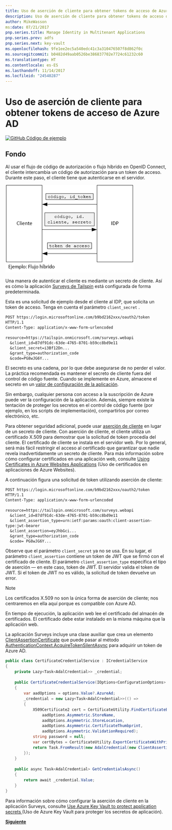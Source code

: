 ```yaml
---
title: Uso de aserción de cliente para obtener tokens de acceso de Azure AD
description: Uso de aserción de cliente para obtener tokens de acceso de Azure AD.
author: MikeWasson
ms:date: 07/21/2017
pnp.series.title: Manage Identity in Multitenant Applications
pnp.series.prev: adfs
pnp.series.next: key-vault
ms.openlocfilehash: 9fe1ee2ec5a540edc41c3a310476507f8d862f0c
ms.sourcegitcommit: b0482d49aab0526be386837702e7724c61232c60
ms.translationtype: HT
ms.contentlocale: es-ES
ms.lasthandoff: 11/14/2017
ms.locfileid: "24540287"
---
```

# <a name="use-client-assertion-to-get-access-tokens-from-azure-ad"></a>Uso de aserción de cliente para obtener tokens de acceso de Azure AD

[![GitHub](../_images/github.png) Código de ejemplo][sample application]

## <a name="background"></a>Fondo
Al usar el flujo de código de autorización o flujo híbrido en OpenID Connect, el cliente intercambia un código de autorización para un token de acceso. Durante este paso, el cliente tiene que autenticarse en el servidor.

![Secreto del cliente](./images/client-secret.png)

Una manera de autenticar el cliente es mediante un secreto de cliente. Así es cómo la aplicación [Surveys de Tailspin][Surveys] está configurada de forma predeterminada.

Esta es una solicitud de ejemplo desde el cliente al IDP, que solicita un token de acceso. Tenga en cuenta el parámetro `client_secret` .

```
POST https://login.microsoftonline.com/b9bd2162xxx/oauth2/token HTTP/1.1
Content-Type: application/x-www-form-urlencoded

resource=https://tailspin.onmicrosoft.com/surveys.webapi
  &client_id=87df91dc-63de-4765-8701-b59cc8bd9e11
  &client_secret=i3Bf12Dn...
  &grant_type=authorization_code
  &code=PG8wJG6Y...
```

El secreto es una cadena, por lo que debe asegurarse de no perder el valor. La práctica recomendada es mantener el secreto de cliente fuera del control de código fuente. Cuando se implemente en Azure, almacene el secreto en un [valor de configuración de la aplicación][configure-web-app].

Sin embargo, cualquier persona con acceso a la suscripción de Azure puede ver la configuración de la aplicación. Además, siempre existe la tentación de proteger los secretos en el control de código fuente (por ejemplo, en los scripts de implementación), compartirlos por correo electrónico, etc.

Para obtener seguridad adicional, puede usar [aserción de cliente] en lugar de un secreto de cliente. Con aserción de cliente, el cliente utiliza un certificado X.509 para demostrar que la solicitud de token procedía del cliente. El certificado de cliente se instala en el servidor web. Por lo general, será más fácil restringir el acceso al certificado que garantizar que nadie revela inadvertidamente un secreto de cliente. Para más información sobre cómo configurar certificados en una aplicación web, consulte [Using Certificates in Azure Websites Applications][using-certs-in-websites] (Uso de certificados en aplicaciones de Azure Websites).

A continuación figura una solicitud de token utilizando aserción de cliente:

```
POST https://login.microsoftonline.com/b9bd2162xxx/oauth2/token HTTP/1.1
Content-Type: application/x-www-form-urlencoded

resource=https://tailspin.onmicrosoft.com/surveys.webapi
  &client_id=87df91dc-63de-4765-8701-b59cc8bd9e11
  &client_assertion_type=urn:ietf:params:oauth:client-assertion-type:jwt-bearer
  &client_assertion=eyJhbGci...
  &grant_type=authorization_code
  &code= PG8wJG6Y...
```

Observe que el parámetro `client_secret` ya no se usa. En su lugar, el parámetro `client_assertion` contiene un token de JWT que se firmó con el certificado de cliente. El parámetro `client_assertion_type` especifica el tipo de aserción &mdash; en este caso, token de JWT. El servidor valida el token de JWT. Si el token de JWT no es válido, la solicitud de token devuelve un error.

> [!NOTE]
> Los certificados X.509 no son la única forma de aserción de cliente; nos centraremos en ella aquí porque es compatible con Azure AD.
> 
> 

En tiempo de ejecución, la aplicación web lee el certificado del almacén de certificados. El certificado debe estar instalado en la misma máquina que la aplicación web.

La aplicación Surveys incluye una clase auxiliar que crea un elemento [ClientAssertionCertificate](/dotnet/api/microsoft.identitymodel.clients.activedirectory.clientassertioncertificate) que puede pasar al método [AuthenticationContext.AcquireTokenSilentAsync](/dotnet/api/microsoft.identitymodel.clients.activedirectory.authenticationcontext.acquiretokensilentasync) para adquirir un token de Azure AD.

```csharp
public class CertificateCredentialService : ICredentialService
{
    private Lazy<Task<AdalCredential>> _credential;

    public CertificateCredentialService(IOptions<ConfigurationOptions> options)
    {
        var aadOptions = options.Value?.AzureAd;
        _credential = new Lazy<Task<AdalCredential>>(() =>
        {
            X509Certificate2 cert = CertificateUtility.FindCertificateByThumbprint(
                aadOptions.Asymmetric.StoreName,
                aadOptions.Asymmetric.StoreLocation,
                aadOptions.Asymmetric.CertificateThumbprint,
                aadOptions.Asymmetric.ValidationRequired);
            string password = null;
            var certBytes = CertificateUtility.ExportCertificateWithPrivateKey(cert, out password);
            return Task.FromResult(new AdalCredential(new ClientAssertionCertificate(aadOptions.ClientId, new X509Certificate2(certBytes, password))));
        });
    }

    public async Task<AdalCredential> GetCredentialsAsync()
    {
        return await _credential.Value;
    }
}
```

Para información sobre cómo configurar la aserción de cliente en la aplicación Surveys, consulte [Use Azure Key Vault to protect application secrets ][key vault] (Uso de Azure Key Vault para proteger los secretos de aplicación).

[**Siguiente**][key vault]

<!-- Links -->
[configure-web-app]: /azure/app-service-web/web-sites-configure/
[azure-management-portal]: https://portal.azure.com
[aserción de cliente]: https://tools.ietf.org/html/rfc7521
[key vault]: key-vault.md
[Setup-KeyVault]: https://github.com/mspnp/multitenant-saas-guidance/blob/master/scripts/Setup-KeyVault.ps1
[Surveys]: tailspin.md
[using-certs-in-websites]: https://azure.microsoft.com/blog/using-certificates-in-azure-websites-applications/

[sample application]: https://github.com/mspnp/multitenant-saas-guidance
